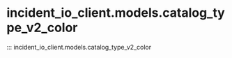 # incident_io_client.models.catalog_type_v2_color

::: incident_io_client.models.catalog_type_v2_color